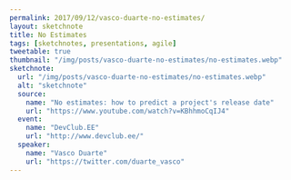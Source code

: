 ```yaml
---
permalink: 2017/09/12/vasco-duarte-no-estimates/
layout: sketchnote
title: No Estimates
tags: [sketchnotes, presentations, agile]
tweetable: true
thumbnail: "/img/posts/vasco-duarte-no-estimates/no-estimates.webp"
sketchnote:
  url: "/img/posts/vasco-duarte-no-estimates/no-estimates.webp"
  alt: "sketchnote"
  source:
    name: "No estimates: how to predict a project's release date"
    url: "https://www.youtube.com/watch?v=KBhhmoCqIJ4"
  event:
    name: "DevClub.EE"
    url: "http://www.devclub.ee/"
  speaker:
    name: "Vasco Duarte"
    url: "https://twitter.com/duarte_vasco"
---
```

